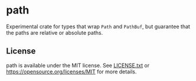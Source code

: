 # path
Experimental crate for types that wrap `Path` and `PathBuf`, but guarantee that the paths are relative or absolute paths.

## License
path is available under the MIT license. See [LICENSE.txt](LICENSE.txt) or <https://opensource.org/licenses/MIT> for more details.